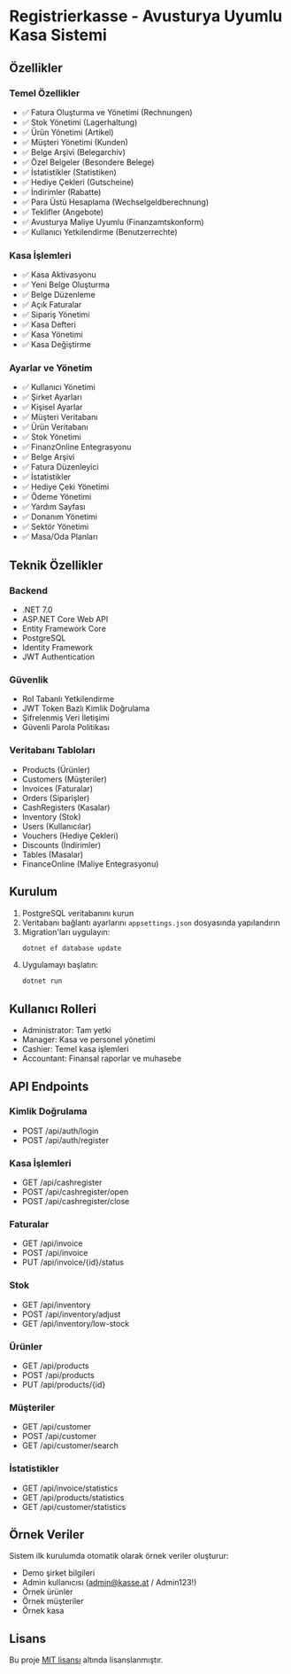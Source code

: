 # Registrierkasse - Avusturya Uyumlu Kasa Sistemi

## Özellikler

### Temel Özellikler
- ✅ Fatura Oluşturma ve Yönetimi (Rechnungen)
- ✅ Stok Yönetimi (Lagerhaltung)
- ✅ Ürün Yönetimi (Artikel)
- ✅ Müşteri Yönetimi (Kunden)
- ✅ Belge Arşivi (Belegarchiv)
- ✅ Özel Belgeler (Besondere Belege)
- ✅ İstatistikler (Statistiken)
- ✅ Hediye Çekleri (Gutscheine)
- ✅ İndirimler (Rabatte)
- ✅ Para Üstü Hesaplama (Wechselgeldberechnung)
- ✅ Teklifler (Angebote)
- ✅ Avusturya Maliye Uyumlu (Finanzamtskonform)
- ✅ Kullanıcı Yetkilendirme (Benutzerrechte)

### Kasa İşlemleri
- ✅ Kasa Aktivasyonu
- ✅ Yeni Belge Oluşturma
- ✅ Belge Düzenleme
- ✅ Açık Faturalar
- ✅ Sipariş Yönetimi
- ✅ Kasa Defteri
- ✅ Kasa Yönetimi
- ✅ Kasa Değiştirme

### Ayarlar ve Yönetim
- ✅ Kullanıcı Yönetimi
- ✅ Şirket Ayarları
- ✅ Kişisel Ayarlar
- ✅ Müşteri Veritabanı
- ✅ Ürün Veritabanı
- ✅ Stok Yönetimi
- ✅ FinanzOnline Entegrasyonu
- ✅ Belge Arşivi
- ✅ Fatura Düzenleyici
- ✅ İstatistikler
- ✅ Hediye Çeki Yönetimi
- ✅ Ödeme Yönetimi
- ✅ Yardım Sayfası
- ✅ Donanım Yönetimi
- ✅ Sektör Yönetimi
- ✅ Masa/Oda Planları

## Teknik Özellikler

### Backend
- .NET 7.0
- ASP.NET Core Web API
- Entity Framework Core
- PostgreSQL
- Identity Framework
- JWT Authentication

### Güvenlik
- Rol Tabanlı Yetkilendirme
- JWT Token Bazlı Kimlik Doğrulama
- Şifrelenmiş Veri İletişimi
- Güvenli Parola Politikası

### Veritabanı Tabloları
- Products (Ürünler)
- Customers (Müşteriler)
- Invoices (Faturalar)
- Orders (Siparişler)
- CashRegisters (Kasalar)
- Inventory (Stok)
- Users (Kullanıcılar)
- Vouchers (Hediye Çekleri)
- Discounts (İndirimler)
- Tables (Masalar)
- FinanceOnline (Maliye Entegrasyonu)

## Kurulum

1. PostgreSQL veritabanını kurun
2. Veritabanı bağlantı ayarlarını `appsettings.json` dosyasında yapılandırın
3. Migration'ları uygulayın:
   ```bash
   dotnet ef database update
   ```
4. Uygulamayı başlatın:
   ```bash
   dotnet run
   ```

## Kullanıcı Rolleri

- Administrator: Tam yetki
- Manager: Kasa ve personel yönetimi
- Cashier: Temel kasa işlemleri
- Accountant: Finansal raporlar ve muhasebe

## API Endpoints

### Kimlik Doğrulama
- POST /api/auth/login
- POST /api/auth/register

### Kasa İşlemleri
- GET /api/cashregister
- POST /api/cashregister/open
- POST /api/cashregister/close

### Faturalar
- GET /api/invoice
- POST /api/invoice
- PUT /api/invoice/{id}/status

### Stok
- GET /api/inventory
- POST /api/inventory/adjust
- GET /api/inventory/low-stock

### Ürünler
- GET /api/products
- POST /api/products
- PUT /api/products/{id}

### Müşteriler
- GET /api/customer
- POST /api/customer
- GET /api/customer/search

### İstatistikler
- GET /api/invoice/statistics
- GET /api/products/statistics
- GET /api/customer/statistics

## Örnek Veriler

Sistem ilk kurulumda otomatik olarak örnek veriler oluşturur:
- Demo şirket bilgileri
- Admin kullanıcısı (admin@kasse.at / Admin123!)
- Örnek ürünler
- Örnek müşteriler
- Örnek kasa

## Lisans

Bu proje [MIT lisansı](LICENSE) altında lisanslanmıştır. 